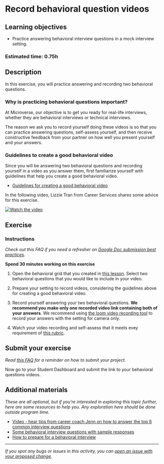 # Record behavioral question videos

## Learning objectives

- Practice answering behavioral interview questions in a mock interview setting.

### **Estimated time**: 0.75h

## Description

In this exercise, you will practice answering and recording two behavioral questions.

### Why is practicing behavioral questions important?

At Microverse, our objective is to get you ready for real-life interviews, whether they are behavioral interviews or technical interviews.

The reason we ask you to record yourself doing these videos is so that you can practice answering questions, self-assess yourself, and then receive constructive feedback from your partner on how well you present yourself and your answers.

### Guidelines to create a good behavioral video

Since you will be answering two behavioral questions and recording yourself in a video as you answer them, first familiarize yourself with guidelines that help you create a good behavioral video.

- [Guidelines for creating a good behavioral video](https://github.com/microverseinc/curriculum-professional-skills/blob/main/interview-prep/guidelines-for-creating-a-good-behavioral-video.md)

In the following video, Lizzie Tran from Career Services shares some advice for this exercise.

[![Watch the video](https://img.youtube.com/vi/86seshR9vUY/0.jpg)](https://www.youtube.com/watch?v=86seshR9vUY)

## Exercise

### Instructions

*Check out this FAQ if you need a refresher on [Google Doc submission best practices](https://microverse.zendesk.com/hc/en-us/articles/360063156813).*

**Spend 30 minutes working on this exercise**

1. Open the behavioral grid that you created in [this lesson](https://github.com/microverseinc/curriculum-professional-skills/blob/main/interview-prep/create-your-behavioral-grid-v2.md). Select two behavioral questions that you would like to include in your video.

2. Prepare your setting to record videos, considering the guidelines above for creating a good behavioral video.

3. Record yourself answering your two behavioral questions. **We recommend you make only one recorded video link containing both of your answers**.  We recommend using [the loom video recording tool](https://www.loom.com/) to record your answers with the setting for camera only.

4. Watch your video recording and self-assess that it meets evey requirement of [this rubric](https://docs.google.com/document/d/1VBi_VqlxVPKtm6CTUSAAqW2HHi0rzLd0AeDiy_0epOQ/edit?usp=sharing).

## Submit your exercise

*Read [this FAQ](https://microverse.zendesk.com/hc/en-us/articles/360061344234) for a reminder on how to submit your project.* 

Now go to your Student Dashboard and submit the link to your behavioral questions videos.


## Additional materials

*These are all optional, but if you're interested in exploring this topic further, here are some resources to help you. Any exploration here should be done outside program time.*

- [Video - hear tips from career coach Jenn on how to answer the top 6 common interview questions](https://youtu.be/rcrnHWv-wHc)
- [Some behavioral interview questions with sample responses](https://www.thebalancecareers.com/job-interview-questions-and-answers-2061204)
- [How to prepare for a behavioral interview](https://www.indeed.com/career-advice/interviewing/how-to-prepare-for-a-behavioral-interview)

------

_If you spot any bugs or issues in this activity, you can [open an issue with your proposed change](https://github.com/microverseinc/curriculum-transversal-skills/blob/main/git-github/articles/open_issue.md)._



